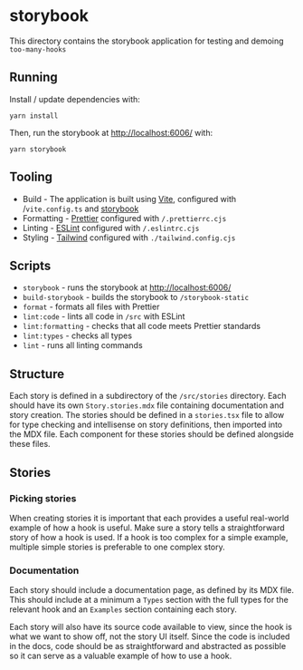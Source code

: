 # storybook

This directory contains the storybook application for testing and demoing `too-many-hooks`

## Running

Install / update dependencies with:

```yarn install```

Then, run the storybook at [http://localhost:6006/](http://localhost:6006/) with:

```yarn storybook```

## Tooling

- Build - The application is built using [Vite](https://vitejs.dev/), configured with /`vite.config.ts` and [storybook](https://storybook.js.org/docs/ember/get-started/introduction)
- Formatting - [Prettier](https://prettier.io/docs/en/) configured with `/.prettierrc.cjs`
- Linting - [ESLint](https://eslint.org/docs/latest/) configured with `/.eslintrc.cjs`
- Styling - [Tailwind](https://tailwindcss.com/docs/installation) configured with `./tailwind.config.cjs`

## Scripts

- `storybook` - runs the storybook at [http://localhost:6006/](http://localhost:6006/)
- `build-storybook` - builds the storybook to `/storybook-static`
- `format` - formats all files with Prettier
- `lint:code` - lints all code in `/src` with ESLint
- `lint:formatting` - checks that all code meets Prettier standards
- `lint:types` - checks all types
- `lint` - runs all linting commands

## Structure

Each story is defined in a subdirectory of the `/src/stories` directory. Each should have its own `Story.stories.mdx` file containing documentation and story creation. The stories should be defined in a `stories.tsx` file to allow for type checking and intellisense on story definitions, then imported into the MDX file. Each component for these stories should be defined alongside these files.

## Stories

### Picking stories

When creating stories it is important that each provides a useful real-world example of how a hook is useful. Make sure a story tells a straightforward story of how a hook is used. If a hook is too complex for a simple example, multiple simple stories is preferable to one complex story.

### Documentation

Each story should include a documentation page, as defined by its MDX file. This should include at a minimum a `Types` section with the full types for the relevant hook and an `Examples` section containing each story. 

Each story will also have its source code available to view, since the hook is what we want to show off, not the story UI itself. Since the code is included in the docs, code should be as straightforward and abstracted as possible so it can serve as a valuable example of how to use a hook.
